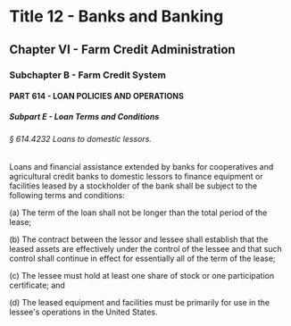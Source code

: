 
# Title 12 - Banks and Banking
## Chapter VI - Farm Credit Administration
### Subchapter B - Farm Credit System
#### PART 614 - LOAN POLICIES AND OPERATIONS
##### Subpart E - Loan Terms and Conditions
###### § 614.4232 Loans to domestic lessors.

Loans and financial assistance extended by banks for cooperatives and agricultural credit banks to domestic lessors to finance equipment or facilities leased by a stockholder of the bank shall be subject to the following terms and conditions:

(a) The term of the loan shall not be longer than the total period of the lease;

(b) The contract between the lessor and lessee shall establish that the leased assets are effectively under the control of the lessee and that such control shall continue in effect for essentially all of the term of the lease;

(c) The lessee must hold at least one share of stock or one participation certificate; and

(d) The leased equipment and facilities must be primarily for use in the lessee's operations in the United States.

